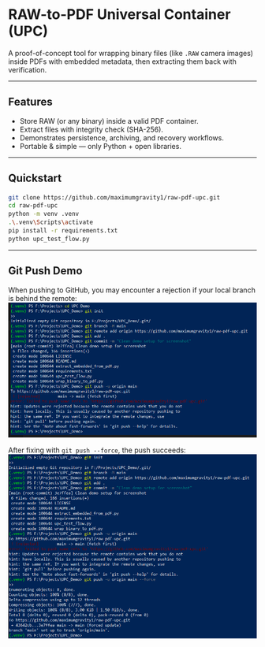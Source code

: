 # RAW-to-PDF Universal Container (UPC)

A proof-of-concept tool for wrapping binary files (like `.RAW` camera images) inside PDFs with embedded metadata, then extracting them back with verification.

---

## Features
- Store RAW (or any binary) inside a valid PDF container.  
- Extract files with integrity check (SHA-256).  
- Demonstrates persistence, archiving, and recovery workflows.  
- Portable & simple — only Python + open libraries.  

---

## Quickstart
```bash
git clone https://github.com/maximumgravity1/raw-pdf-upc.git
cd raw-pdf-upc
python -m venv .venv
.\.venv\Scripts\activate
pip install -r requirements.txt
python upc_test_flow.py
```

---

## Git Push Demo

When pushing to GitHub, you may encounter a rejection if your local branch is behind the remote:  
![Git push rejected](docs/img/02_git_push_rejected.png)

After fixing with `git push --force`, the push succeeds:  
![Git push success](docs/img/03_git_push_success.png)
